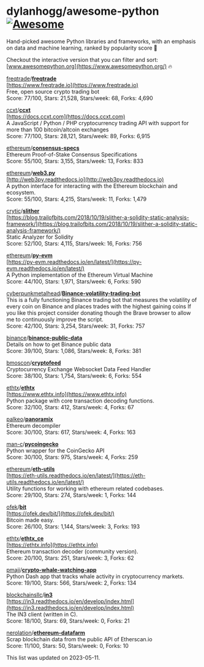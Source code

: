 # dylanhogg/awesome-python  [![Awesome](https://awesome.re/badge.svg)](https://awesome.re)  

Hand-picked awesome Python libraries and frameworks, 
with an emphasis on data and machine learning, ranked by popularity score 🐍  

Checkout the interactive version that you can filter and sort: 
[www.awesomepython.org](https://www.awesomepython.org/) 🔥  


<a href="https://github.com/freqtrade)">freqtrade</a>/<b><a href="https://github.com/freqtrade/freqtrade">freqtrade</a></b>  
[https://www.freqtrade.io](https://www.freqtrade.io)  
Free, open source crypto trading bot  
Score: 77/100, Stars: 21,528, Stars/week: 68, Forks: 4,690  


<a href="https://github.com/ccxt)">ccxt</a>/<b><a href="https://github.com/ccxt/ccxt">ccxt</a></b>  
[https://docs.ccxt.com](https://docs.ccxt.com)  
A JavaScript / Python / PHP cryptocurrency trading API with support for more than 100 bitcoin/altcoin exchanges  
Score: 77/100, Stars: 28,121, Stars/week: 89, Forks: 6,915  


<a href="https://github.com/ethereum)">ethereum</a>/<b><a href="https://github.com/ethereum/consensus-specs">consensus-specs</a></b>  
Ethereum Proof-of-Stake Consensus Specifications  
Score: 55/100, Stars: 3,155, Stars/week: 13, Forks: 833  


<a href="https://github.com/ethereum)">ethereum</a>/<b><a href="https://github.com/ethereum/web3.py">web3.py</a></b>  
[http://web3py.readthedocs.io](http://web3py.readthedocs.io)  
A python interface for interacting with the Ethereum blockchain and ecosystem.  
Score: 55/100, Stars: 4,215, Stars/week: 11, Forks: 1,479  


<a href="https://github.com/crytic)">crytic</a>/<b><a href="https://github.com/crytic/slither">slither</a></b>  
[https://blog.trailofbits.com/2018/10/19/slither-a-solidity-static-analysis-framework/](https://blog.trailofbits.com/2018/10/19/slither-a-solidity-static-analysis-framework/)  
Static Analyzer for Solidity  
Score: 52/100, Stars: 4,115, Stars/week: 16, Forks: 756  


<a href="https://github.com/ethereum)">ethereum</a>/<b><a href="https://github.com/ethereum/py-evm">py-evm</a></b>  
[https://py-evm.readthedocs.io/en/latest/](https://py-evm.readthedocs.io/en/latest/)  
A Python implementation of the Ethereum Virtual Machine  
Score: 44/100, Stars: 1,971, Stars/week: 6, Forks: 590  


<a href="https://github.com/cyberpunkmetalhead)">cyberpunkmetalhead</a>/<b><a href="https://github.com/cyberpunkmetalhead/binance-volatility-trading-bot">Binance-volatility-trading-bot</a></b>  
This is a fully functioning Binance trading bot that measures the volatility of every coin on Binance and places trades with the highest gaining coins If you like this project consider donating though the Brave browser to allow me to continuously improve the script.  
Score: 42/100, Stars: 3,254, Stars/week: 31, Forks: 757  


<a href="https://github.com/binance)">binance</a>/<b><a href="https://github.com/binance/binance-public-data">binance-public-data</a></b>  
Details on how to get Binance public data  
Score: 39/100, Stars: 1,086, Stars/week: 8, Forks: 381  


<a href="https://github.com/bmoscon)">bmoscon</a>/<b><a href="https://github.com/bmoscon/cryptofeed">cryptofeed</a></b>  
Cryptocurrency Exchange Websocket Data Feed Handler  
Score: 38/100, Stars: 1,754, Stars/week: 6, Forks: 554  


<a href="https://github.com/ethtx)">ethtx</a>/<b><a href="https://github.com/ethtx/ethtx">ethtx</a></b>  
[https://www.ethtx.info](https://www.ethtx.info)  
Python package with core transaction decoding functions.  
Score: 32/100, Stars: 412, Stars/week: 4, Forks: 67  


<a href="https://github.com/palkeo)">palkeo</a>/<b><a href="https://github.com/palkeo/panoramix">panoramix</a></b>  
Ethereum decompiler  
Score: 30/100, Stars: 617, Stars/week: 4, Forks: 163  


<a href="https://github.com/man-c)">man-c</a>/<b><a href="https://github.com/man-c/pycoingecko">pycoingecko</a></b>  
Python wrapper for the CoinGecko API  
Score: 30/100, Stars: 975, Stars/week: 4, Forks: 259  


<a href="https://github.com/ethereum)">ethereum</a>/<b><a href="https://github.com/ethereum/eth-utils">eth-utils</a></b>  
[https://eth-utils.readthedocs.io/en/latest/](https://eth-utils.readthedocs.io/en/latest/)  
Utility functions for working with ethereum related codebases.  
Score: 29/100, Stars: 274, Stars/week: 1, Forks: 144  


<a href="https://github.com/ofek)">ofek</a>/<b><a href="https://github.com/ofek/bit">bit</a></b>  
[https://ofek.dev/bit/](https://ofek.dev/bit/)  
Bitcoin made easy.  
Score: 26/100, Stars: 1,144, Stars/week: 3, Forks: 193  


<a href="https://github.com/ethtx)">ethtx</a>/<b><a href="https://github.com/ethtx/ethtx_ce">ethtx_ce</a></b>  
[https://ethtx.info](https://ethtx.info)  
Ethereum transaction decoder (community version).  
Score: 20/100, Stars: 251, Stars/week: 3, Forks: 62  


<a href="https://github.com/pmaji)">pmaji</a>/<b><a href="https://github.com/pmaji/crypto-whale-watching-app">crypto-whale-watching-app</a></b>  
Python Dash app that tracks whale activity in cryptocurrency markets.  
Score: 19/100, Stars: 566, Stars/week: 2, Forks: 134  


<a href="https://github.com/blockchainsllc)">blockchainsllc</a>/<b><a href="https://github.com/blockchainsllc/in3">in3</a></b>  
[https://in3.readthedocs.io/en/develop/index.html](https://in3.readthedocs.io/en/develop/index.html)  
The IN3 client (written in C).  
Score: 18/100, Stars: 69, Stars/week: 0, Forks: 21  


<a href="https://github.com/nerolation)">nerolation</a>/<b><a href="https://github.com/nerolation/ethereum-datafarm">ethereum-datafarm</a></b>  
Scrap blockchain data from the public API of Etherscan.io  
Score: 11/100, Stars: 50, Stars/week: 0, Forks: 10  


This list was updated on 2023-05-11.